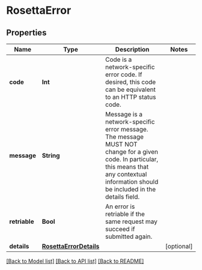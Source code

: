 # RosettaError

## Properties
Name | Type | Description | Notes
------------ | ------------- | ------------- | -------------
**code** | **Int** | Code is a network-specific error code. If desired, this code can be equivalent to an HTTP status code. | 
**message** | **String** | Message is a network-specific error message. The message MUST NOT change for a given code. In particular, this means that any contextual information should be included in the details field. | 
**retriable** | **Bool** | An error is retriable if the same request may succeed if submitted again. | 
**details** | [**RosettaErrorDetails**](RosettaErrorDetails.md) |  | [optional] 

[[Back to Model list]](../README.md#documentation-for-models) [[Back to API list]](../README.md#documentation-for-api-endpoints) [[Back to README]](../README.md)


